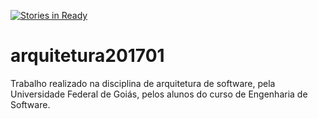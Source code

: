 [![Stories in Ready](https://badge.waffle.io/RodrigoAguiar0/arquitetura201701.png?label=ready&title=Ready)](https://waffle.io/RodrigoAguiar0/arquitetura201701)
# arquitetura201701
Trabalho realizado na disciplina de arquitetura de software, pela Universidade Federal de Goiás, pelos alunos do curso de Engenharia de Software.
